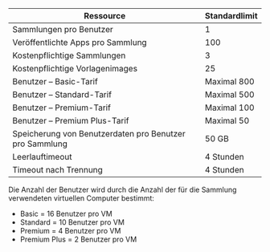 
| Ressource | Standardlimit |
| --- | --- |
| Sammlungen pro Benutzer |1 |
| Veröffentlichte Apps pro Sammlung |100 |
| Kostenpflichtige Sammlungen |3 |
| Kostenpflichtige Vorlagenimages |25 |
| Benutzer – Basic-Tarif |Maximal 800 |
| Benutzer – Standard-Tarif |Maximal 500 |
| Benutzer – Premium-Tarif |Maximal 100 |
| Benutzer – Premium Plus-Tarif |Maximal 50 |
| Speicherung von Benutzerdaten pro Benutzer pro Sammlung |50 GB |
| Leerlauftimeout |4 Stunden |
| Timeout nach Trennung |4 Stunden |

Die Anzahl der Benutzer wird durch die Anzahl der für die Sammlung verwendeten virtuellen Computer bestimmt:

* Basic = 16 Benutzer pro VM
* Standard = 10 Benutzer pro VM
* Premium = 4 Benutzer pro VM
* Premium Plus = 2 Benutzer pro VM

